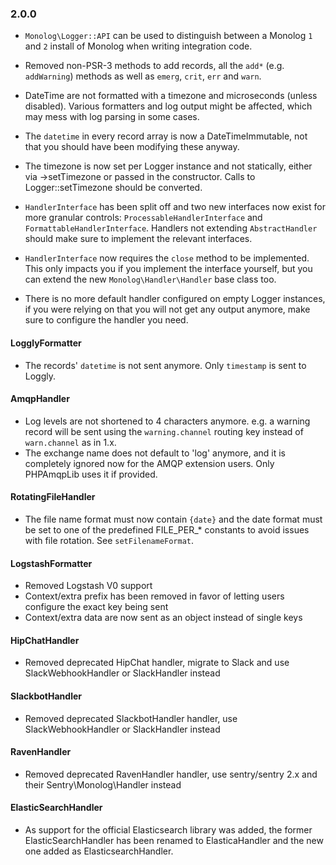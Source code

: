 ### 2.0.0

- `Monolog\Logger::API` can be used to distinguish between a Monolog `1` and `2`
  install of Monolog when writing integration code.

- Removed non-PSR-3 methods to add records, all the `add*` (e.g. `addWarning`)
  methods as well as `emerg`, `crit`, `err` and `warn`.

- DateTime are not formatted with a timezone and microseconds (unless disabled).
  Various formatters and log output might be affected, which may mess with log parsing
  in some cases.

- The `datetime` in every record array is now a DateTimeImmutable, not that you
  should have been modifying these anyway.

- The timezone is now set per Logger instance and not statically, either
  via ->setTimezone or passed in the constructor. Calls to Logger::setTimezone
  should be converted.

- `HandlerInterface` has been split off and two new interfaces now exist for
  more granular controls: `ProcessableHandlerInterface` and
  `FormattableHandlerInterface`. Handlers not extending `AbstractHandler`
  should make sure to implement the relevant interfaces.

- `HandlerInterface` now requires the `close` method to be implemented. This
  only impacts you if you implement the interface yourself, but you can extend
  the new `Monolog\Handler\Handler` base class too.

- There is no more default handler configured on empty Logger instances, if
  you were relying on that you will not get any output anymore, make sure to
  configure the handler you need.

#### LogglyFormatter

- The records' `datetime` is not sent anymore. Only `timestamp` is sent to Loggly.

#### AmqpHandler

- Log levels are not shortened to 4 characters anymore. e.g. a warning record
  will be sent using the `warning.channel` routing key instead of `warn.channel`
  as in 1.x.
- The exchange name does not default to 'log' anymore, and it is completely ignored
  now for the AMQP extension users. Only PHPAmqpLib uses it if provided.

#### RotatingFileHandler

- The file name format must now contain `{date}` and the date format must be set
  to one of the predefined FILE_PER_* constants to avoid issues with file rotation.
  See `setFilenameFormat`.

#### LogstashFormatter

- Removed Logstash V0 support
- Context/extra prefix has been removed in favor of letting users configure the exact key being sent
- Context/extra data are now sent as an object instead of single keys

#### HipChatHandler

- Removed deprecated HipChat handler, migrate to Slack and use SlackWebhookHandler or SlackHandler instead

#### SlackbotHandler

- Removed deprecated SlackbotHandler handler, use SlackWebhookHandler or SlackHandler instead

#### RavenHandler

- Removed deprecated RavenHandler handler, use sentry/sentry 2.x and their Sentry\Monolog\Handler instead

#### ElasticSearchHandler

- As support for the official Elasticsearch library was added, the former ElasticSearchHandler has been
  renamed to ElasticaHandler and the new one added as ElasticsearchHandler.
